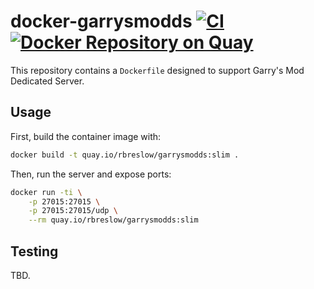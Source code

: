 # docker-garrysmodds [![CI](https://github.com/rbreslow/docker-garrysmodds/workflows/CI/badge.svg?branch=master)](https://github.com/rbreslow/docker-garrysmodds/actions?query=workflow%3ACI) [![Docker Repository on Quay](https://quay.io/repository/rbreslow/garrysmodds/status "Docker Repository on Quay")](https://quay.io/repository/rbreslow/garrysmodds)

This repository contains a `Dockerfile` designed to support Garry's Mod Dedicated Server.

## Usage

First, build the container image with:

```bash
docker build -t quay.io/rbreslow/garrysmodds:slim .
```

Then, run the server and expose ports:

```bash
docker run -ti \
    -p 27015:27015 \
    -p 27015:27015/udp \
    --rm quay.io/rbreslow/garrysmodds:slim
```

## Testing

TBD.
